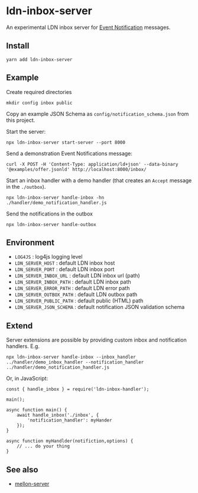 # ldn-inbox-server

An experimental LDN inbox server for [Event Notification](https://www.eventnotifications.net) messages.

## Install

```
yarn add ldn-inbox-server
```

## Example

Create required directories

```
mkdir config inbox public
```

Copy an example JSON Schema as `config/notification_schema.json` from this project.

Start the server:

```
npx ldn-inbox-server start-server --port 8000
```

Send a demonstration Event Notifications message:

```
curl -X POST -H 'Content-Type: application/ld+json' --data-binary '@examples/offer.jsonld' http://localhost:8000/inbox/
```

Start an inbox handler with a demo handler (that creates an `Accept` message in the `./outbox`).

```
npx ldn-inbox-server handle-inbox -hn ./handler/demo_notification_handler.js
```

Send the notifications in the outbox

```
npx ldn-inbox-server handle-outbox
```

## Environment

- `LOG4JS` : log4js logging level
- `LDN_SERVER_HOST` : default LDN inbox host
- `LDN_SERVER_PORT` : default LDN inbox port
- `LDN_SERVER_INBOX_URL` : default LDN inbox url (path)
- `LDN_SERVER_INBOX_PATH` : default LDN inbox path
- `LDN_SERVER_ERROR_PATH` : default LDN error path
- `LDN_SERVER_OUTBOX_PATH` : default LDN outbox path
- `LDN_SERVER_PUBLIC_PATH` : default public (HTML) path
- `LDN_SERVER_JSON_SCHEMA` : default notification JSON validation schema

## Extend

Server extensions are possible by providing custom inbox and notification handlers. E.g.

```
npx ldn-inbox-server handle-inbox --inbox_handler ../handler/demo_inbox_handler --notification_handler ../handler/demo_notification_handler.js
```

Or, in JavaScript:

```
const { handle_inbox } = require('ldn-inbox-handler');

main();

async function main() {
    await handle_inbox('./inbox', {
        'notification_handler': myHander
    });
}

async function myHandlder(notifiction,options) {
    // ... do your thing
}
```

## See also

- [mellon-server](https://www.npmjs.com/package/mellon-server)